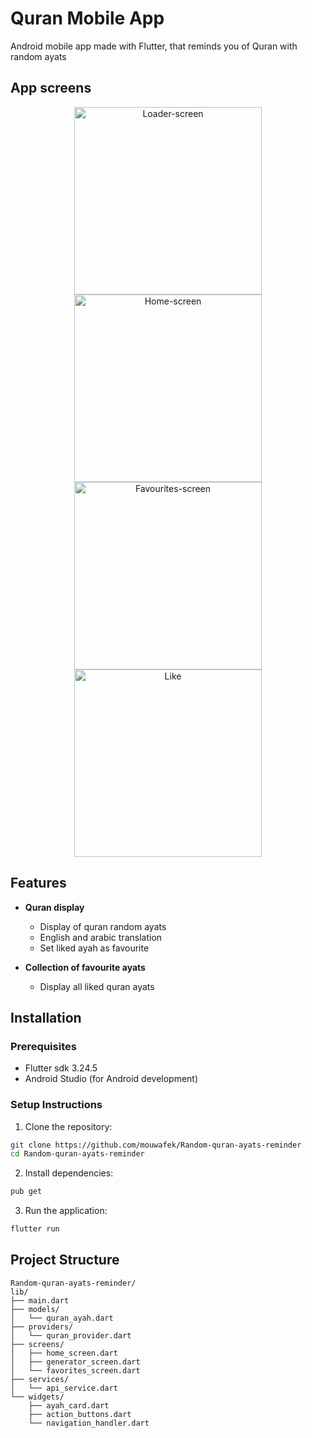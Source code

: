 # Quran Mobile App

Android mobile app made with Flutter, that reminds you of Quran with random ayats

## App screens

<p align="center">
  <img src="https://github.com/user-attachments/assets/4c8b3f69-fe8b-4ff9-8673-8d2ddceb3d96" width="300" alt="Loader-screen"/>
  <img src="https://github.com/user-attachments/assets/f4723108-407b-4592-a843-ca7ec3aa047b" width="300" alt="Home-screen"/>
  <br>
  <img src="https://github.com/user-attachments/assets/53f2ea42-ab69-4e8d-9f2d-34076f192287" width="300" alt="Favourites-screen"/>
  <img src="https://github.com/user-attachments/assets/f3f8699f-866a-4e34-a0ee-0e94317375b1" width="300" alt="Like"/>
</p>

## Features

- **Quran display**

  - Display of quran random ayats
  - English and arabic translation
  - Set liked ayah as favourite

- **Collection of favourite ayats**

  - Display all liked quran ayats

## Installation

### Prerequisites

- Flutter sdk 3.24.5
- Android Studio (for Android development)

### Setup Instructions

1. Clone the repository:

```bash
git clone https://github.com/mouwafek/Random-quran-ayats-reminder
cd Random-quran-ayats-reminder
```

2. Install dependencies:

```bash
pub get
```

3. Run the application:

```bash
flutter run
```

## Project Structure

```
Random-quran-ayats-reminder/
lib/
├── main.dart
├── models/
│   └── quran_ayah.dart
├── providers/
│   └── quran_provider.dart
├── screens/
│   ├── home_screen.dart
│   ├── generator_screen.dart
│   └── favorites_screen.dart
├── services/
│   └── api_service.dart
└── widgets/
    ├── ayah_card.dart
    ├── action_buttons.dart
    └── navigation_handler.dart


```
